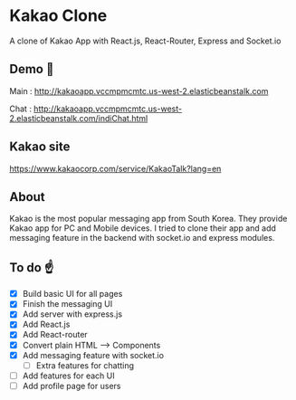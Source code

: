 # Kakao Clone
A clone of Kakao App with React.js, React-Router, Express and Socket.io


## Demo :cake:
Main : http://kakaoapp.vccmpmcmtc.us-west-2.elasticbeanstalk.com

Chat : http://kakaoapp.vccmpmcmtc.us-west-2.elasticbeanstalk.com/indiChat.html


## Kakao site
https://www.kakaocorp.com/service/KakaoTalk?lang=en


## About
Kakao is the most popular messaging app from South Korea.
They provide Kakao app for PC and Mobile devices. I tried to clone their app and add messaging feature in the backend with socket.io and express modules.


## To do :point_up:
- [x] Build basic UI for all pages
- [x] Finish the messaging UI
- [x] Add server with express.js
- [x] Add React.js
- [x] Add React-router
- [x] Convert plain HTML --> Components
- [x] Add messaging feature with socket.io
  - [ ] Extra features for chatting
- [ ] Add features for each UI
- [ ] Add profile page for users
